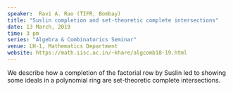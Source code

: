 ```yaml
---
speaker:  Ravi A. Rao (TIFR, Bombay)
title: "Suslin completion and set-theoretic complete intersections"
date: 13 March, 2019
time: 3 pm
series: "Algebra & Combinatorics Seminar"
venue: LH-1, Mathematics Department
website: https://math.iisc.ac.in/~khare/algcomb18-19.html
---
```


We describe how a completion of the factorial row by Suslin led to
showing some ideals in a polynomial ring are set-theoretic complete
intersections.
